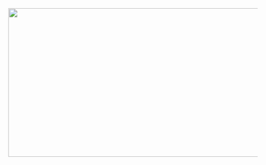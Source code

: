 <a href="https://github.com/devxb/gitanimals">
<img
  src="https://render.gitanimals.org/farms/gc535"
  width="600"
  height="300"
/>
</a>

<!--
**gc535/gc535** is a ✨ _special_ ✨ repository because its `README.md` (this file) appears on your GitHub profile.

Here are some ideas to get you started:

- 🔭 I’m currently working on ...
- 🌱 I’m currently learning ...
- 👯 I’m looking to collaborate on ...
- 🤔 I’m looking for help with ...
- 💬 Ask me about ...
- 📫 How to reach me: ...
- 😄 Pronouns: ...
- ⚡ Fun fact: ...
-->
